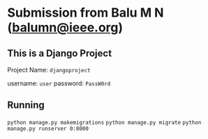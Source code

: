 # Submission from Balu M N (balumn@ieee.org)

## This is a Django Project

Project Name: `djangoproject`

username: `user`
password: `PassW0rd`

## Running
`python manage.py makemigrations`
`python manage.py migrate`
`python manage.py runserver 0:8000`